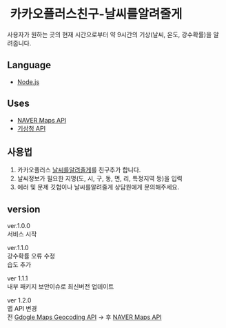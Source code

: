 #  카카오플러스친구-날씨를알려줄게
사용자가 원하는 곳의 현재 시간으로부터 약 9시간의 기상(날씨, 온도, 강수확률)을 알려줍니다.

## Language
- [Node.js](https://nodejs.org/ko/ "Node.js")

## Uses
- [NAVER Maps API](https://navermaps.github.io/maps.js/docs/index.html)
- [기상청 API](http://www.weather.go.kr/weather/lifenindustry/sevice_rss.jsp "기상청 API")

## 사용법
1. 카카오플러스 [날씨를알려줄게](http://pf.kakao.com/_HxilPxl "날씨를알려줄게")를 친구추가 합니다.
2. 날씨정보가 필요한 지명(도, 시, 구, 동, 면, 리, 특정지역 등)을 입력
3. 에러 및 문제 깃헙이나 날씨를알려줄게 상담원에게 문의해주세요.

## version
ver.1.0.0  
서비스 시작

ver.1.1.0  
강수확률 오류 수정   
습도 추가

ver 1.1.1  
내부 패키지 보안이슈로 최신버전 업데이트

ver 1.2.0  
맵 API 변경  
전 [Gdogle Maps Geocoding API](https://developers.google.com/maps/documentation/javascript/geocoding?hl=ko "Google Maps Geocoding API") → 후 [NAVER Maps API](https://navermaps.github.io/maps.js/docs/index.html)
